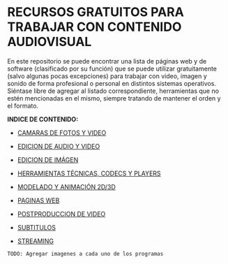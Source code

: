 # RECURSOS GRATUITOS PARA TRABAJAR CON CONTENIDO AUDIOVISUAL #

En este repositorio se puede encontrar una lista de páginas web y de
software (clasificado por su función) que se puede utilizar
gratuitamente (salvo algunas pocas excepciones) para trabajar con video,
imagen y sonido de forma profesional o personal en distintos sistemas
operativos.  
Siéntase libre de agregar al listado correspondiente, herramientas que
no estén mencionadas en el mismo, siempre tratando de mantener el orden
y el formato.  

**INDICE DE CONTENIDO:**  

- [CAMARAS DE FOTOS Y VIDEO](CAMARAS_DE_FOTOS_Y_VIDEO.md)  

- [EDICION DE AUDIO Y VIDEO](EDICION_DE_AUDIO_Y_VIDEO.md)  

- [EDICION DE IMÁGEN](EDICION_DE_IMAGEN.md)  

- [HERRAMIENTAS TÉCNICAS, CODECS Y PLAYERS](HERRAMIENTAS_CODECS_PLAYERS.md)  

- [MODELADO Y ANIMACIÓN 2D/3D](MODELADO_Y_ANIMACION_2D_3D.md)  

- [PAGINAS WEB](PAGINAS_WEB.md)

- [POSTPRODUCCION DE VIDEO](POSTPRODUCCION_DE_VIDEO.md)  

- [SUBTITULOS](SUBTITULOS.md)  

- [STREAMING](STREAMING.md)  

``` TODO: Agregar imagenes a cada uno de los programas ```
